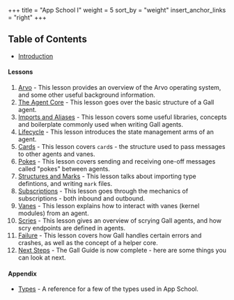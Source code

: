 +++
title = "App School I"
weight = 5
sort_by = "weight"
insert_anchor_links = "right"
+++

## Table of Contents

- [Introduction](guides/core/app-school/intro)

#### Lessons

1. [Arvo](guides/core/app-school/1-arvo) - This lesson provides an
   overview of the Arvo operating system, and some other useful background
   information.
2. [The Agent Core](guides/core/app-school/2-agent) - This lesson goes over
   the basic structure of a Gall agent.
3. [Imports and Aliases](guides/core/app-school/3-imports-and-aliases) -
   This lesson covers some useful libraries, concepts and boilerplate commonly
   used when writing Gall agents.
4. [Lifecycle](guides/core/app-school/4-lifecycle) - This lesson introduces
   the state management arms of an agent.
5. [Cards](guides/core/app-school/5-cards) - This lesson covers `card`s -
   the structure used to pass messages to other agents and vanes.
6. [Pokes](guides/core/app-school/6-pokes) - This lesson covers sending and
   receiving one-off messages called "pokes" between agents.
7. [Structures and Marks](guides/core/app-school/7-sur-and-marks) - This
   lesson talks about importing type defintions, and writing `mark` files.
8. [Subscriptions](guides/core/app-school/8-subscriptions) - This lesson
   goes through the mechanics of subscriptions - both inbound and outbound.
9. [Vanes](guides/core/app-school/9-vanes) - This lesson explains how to
   interact with vanes (kernel modules) from an agent.
10. [Scries](guides/core/app-school/10-scry) - This lesson gives an overview
    of scrying Gall agents, and how scry endpoints are defined in agents.
11. [Failure](guides/core/app-school/11-fail) - This lesson covers how Gall
    handles certain errors and crashes, as well as the concept of a helper core.
12. [Next Steps](guides/core/app-school/12-next-steps) - The Gall Guide is
    now complete - here are some things you can look at next.

#### Appendix

- [Types](guides/core/app-school/types) - A reference for a few of
  the types used in App School.
